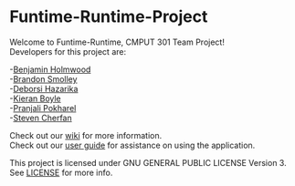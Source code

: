 Funtime-Runtime-Project
=======================

Welcome to Funtime-Runtime, CMPUT 301 Team Project!   
Developers for this project are:

  -[Benjamin Holmwood](https://github.com/BHolmwood)     
  -[Brandon Smolley](https://github.com/bsmolley)     
  -[Deborsi Hazarika](https://github.com/deborsi)        
  -[Kieran Boyle](https://github.com/Kieran92)       
  -[Pranjali Pokharel](https://github.com/pranner)       
  -[Steven Cherfan](https://github.com/scherfan)       
  
Check out our [wiki](https://github.com/CMPUT301F14T04/Funtime-Runtime-Project/wiki) for more information.  
Check out our [user guide](https://github.com/CMPUT301F14T04/Funtime-Runtime-Project/wiki/Funtime-Runtime-for-Android-User-Guide) for assistance on using the application.

This project is licensed under GNU GENERAL PUBLIC LICENSE Version 3. See [LICENSE](/LICENSE) for more info. 

